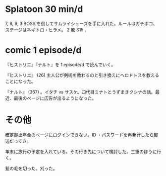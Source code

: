 # Splatoon 30 min/d

7, 8, 9, 3 BOSS を倒してサムライシューズを手に入れた。ルールはガチホコ、ステージはネギトロ・ヒラメ。 2 敗 S15 。

# comic 1 episode/d

『ヒストリエ』『ナルト』を 1 episode/d で読んでいく。

『ヒストリエ』 (26) 主人公が剣術を教わるのと引き換えにヘロドトスを教えることになった。

『ナルト』 (367) 。イタチ vs サスケ。四代目ミナトとうずまきクシナの話。最近、最後のページに広告が出るようになった。

# その他

確定拠出年金のページにログインできない。ID ・パスワードを再発行したら郵送だってさ。

年末に旅行の予定を入れている。その行き先について検討した。三重のほうに行く。

髪の毛を切った。刈った。
